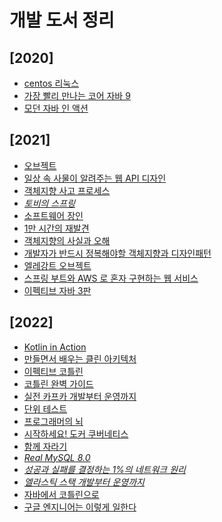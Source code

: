 # 개발 도서 정리

## [2020]

- [centos 리눅스](centos%20리눅스/README.md)
- [가장 빨리 만나는 코어 자바 9](core-java9/README.md)
- [모던 자바 인 액션](modern-java-in-action/README.md)

## [2021]

- [오브젝트](object/README.md)
- [일상 속 사물이 알려주는 웹 API 디자인](web-api-design/README.md)
- [객체지향 사고 프로세스](객체지향%20사고%20프로세스/README.md)
- *[토비의 스프링](toby-spring/README.md)*
- [소프트웨어 장인](소프트웨어%20장인/README.md)
- [1만 시간의 재발견](1만%20시간의%20재발견/README.md)
- [객체지향의 사실과 오해](객체지향의%20사실과%20오해/README.md)
- [개발자가 반드시 정복해야할 객체지향과 디자인패턴](개발자가%20반드시%20정복해야할%20객체지향과%20디자인패턴/README.md)
- [엘레강트 오브젝트](엘레강트%20오브젝트/README.md)
- [스프링 부트와 AWS 로 혼자 구현하는 웹 서비스](freelec-springboot2-webservice/README.md)
- [이펙티브 자바 3판](effective-java-3e/README.md)

## [2022]

- [Kotlin in Action](kotlin-in-action/README.md)
- [만들면서 배우는 클린 아키텍처](hexagonal-architecture/README.md)
- [이펙티브 코틀린](effective-kotlin/README.md)
- [코틀린 완벽 가이드](kotlin-in-depth/README.md)
- [실전 카프카 개발부터 운영까지](kafka-dev-to-operation/README.md)
- [단위 테스트](unit-test/README.md)
- [프로그래머의 뇌](programmer-brain/README.md)
- [시작하세요! 도커 쿠버네티스](start-docker-kubernetes/README.md)
- [함께 자라기](함께%20자라기/README.md)
- *[Real MySQL 8.0](real-mysql/README.md)*
- *[성공과 실패를 결정하는 1%의 네트워크 원리](성공과%20실패를%20결정하는%201%25의%20네트워크%20원리/README.md)*
- *[엘라스틱 스택 개발부터 운영까지](elasticstack/README.md)*
- [자바에서 코틀린으로](java-to-kotlin/README.md)
- [구글 엔지니어는 이렇게 일한다](구글%20엔지니어는%20이렇게%20일한다/README.md)
